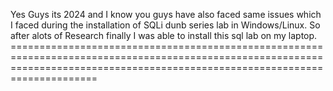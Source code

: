 Yes Guys its 2024 and I know you guys have also faced same issues which I faced during the installation of SQLi dunb series lab in Windows/Linux. So after alots of Research finally I was able to install this sql lab on my laptop. =================================================================================================================================================================================

